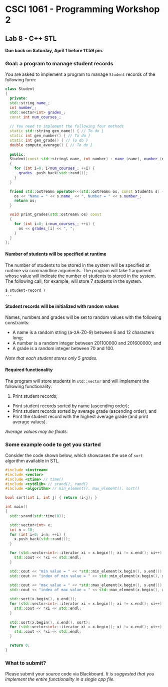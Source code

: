 # CSCI 1061 - Programming Workshop 2

## Lab 8 - C++ STL

**Due back on Saturday, April 1 before 11:59 pm.**

### Goal: a program to manage student records

You are asked to implement a program to manage `Student` records of the following form:

~~~cpp
class Student
{
  private:
  std::string name_;
  int number_;
  std::vector<int> grades_;
  const int num_courses_;
  
  // You need to implement the following four methods
  static std::string gen_name() { // To do }
  static int gen_number() { // To do }
  static int gen_grade() { // To do }  
  double compute_average() { // To do }
  
  public:
  Student(const std::string& name, int number) : name_(name), number_(number), num_courses_(5)
  {
    for (int i=0; i<num_courses_; ++i) {
      grades_.push_back(std::rand());
    }
  }

  friend std::ostream& operator<<(std::ostream& os, const Student& s) {
    os << "Name = " << s.name_ << ", Number = " << s.number_;
    return os;
  }

  void print_grades(std::ostream& os) const
  {
    for (int i=0; i<num_courses_; ++i) {
      os << grades_[i] << ", ";
    }
  }
};
~~~

#### Number of students will be specified at runtime

The number of students to be stored in the system will be specified at runtime via commandline arguments.  The program will take 1 argument whose value will indicate the number of students to stored in the system.  The following call, for example, will store $7$ students in the system.

~~~bash
$ student-record 7
...
~~~

#### Student records will be initialized with random values

Names, numbers and grades will be set to random values with the following constraints:

- A name is a random string (a-zA-Z0-9) between 6 and 12 characters long;
- A number is a random integer between 201100000 and 201600000; and
- A grade is a random integer between 70 and 100.

*Note that each student stores only 5 grades.*

#### Required functionality

The program will store students in `std::vector` and will implement the following functionality:

1. Print student records; 
- Print student records sorted by name (ascending order); 
- Print student records sorted by average grade (ascending order); and
- Print the student record with the highest average grade (and print average values). 

*Average values may be floats.*

### Some example code to get you started

Consider the code shown below, which showcases the use of `sort` algorithm available in STL.

~~~cpp
#include <iostream>
#include <vector>
#include <ctime> // time()
#include <cstdlib> // srand(), rand()
#include <algorithm> // min_element(), max_element(), sort()

bool sort(int i, int j) { return (i<j); }

int main()
{
  std::srand(std::time(0));

  std::vector<int> x;
  int n = 10;
  for (int i=0; i<n; ++i) {
    x.push_back(std::rand());
  }

  for (std::vector<int>::iterator xi = x.begin(); xi != x.end(); xi++) {
    std::cout << *xi << std::endl;
  }

  std::cout << "min value = " << *std::min_element(x.begin(), x.end()) << std::endl;
  std::cout << "index of min value = " << std::min_element(x.begin(), x.end()) - x.begin() << std::endl;
  
  std::cout << "max value = " << *std::max_element(x.begin(), x.end()) << std::endl;
  std::cout << "index of max value = " << std::max_element(x.begin(), x.end()) - x.begin() << std::endl;

  std::sort(x.begin(), x.end());
  for (std::vector<int>::iterator xi = x.begin(); xi != x.end(); xi++) {
    std::cout << *xi << std::endl;
  }
  
  std::sort(x.begin(), x.end(), sort);
  for (std::vector<int>::iterator xi = x.begin(); xi != x.end(); xi++) {
    std::cout << *xi << std::endl;
  }

  return 0;
}
~~~

### What to submit?

Please submit your source code via Blackboard.  *It is suggested that you implement the entire functionality in a single cpp file.*    